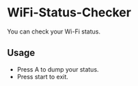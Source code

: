 # WiFi-Status-Checker
You can check your Wi-Fi status.

## Usage
- Press A to dump your status.
- Press start to exit.
